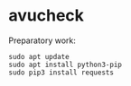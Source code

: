 # avucheck

Preparatory work:
	
	sudo apt update
	sudo apt install python3-pip
	sudo pip3 install requests

